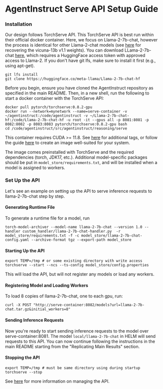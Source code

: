 # AgentInstruct Serve API Setup Guide

### Installation
Our design follows TorchServe API. This TorchServe API is best run within their official docker container. Here, we focus on Llama-2-7b-chat, however the process is identical for other Llama-2-chat models (see [here](https://github.com/lm-sys/FastChat/blob/main/docs/vicuna_weights_version.md) for recovering the vicuna-13b v1.1 weights). You can download LLama-2-7b-chat [here](https://huggingface.co/meta-llama/Llama-2-7b-chat-hf/tree/main?clone=true), which requires a HuggingFace access token with approved access to Llama-2. If you don't have git lfs, make sure to install it first (e.g., using apt-get).
```
git lfs install
git clone https://huggingface.co/meta-llama/Llama-2-7b-chat-hf
```

Before you begin, ensure you have cloned the AgentInstruct repository as specified in the main README. Then, in a new shell, run the following to start a docker container with the TorchServe API:
```
docker pull pytorch/torchserve:0.8.2-gpu
docker run --network=mynetwork --name=serve-container -v ~/agentinstruct:/code/agentinstruct -v ~/Llama-2-7b-chat-hf:/code/Llama-2-7b-chat-hf -u root -it --gpus all -p 8081:8081 -p 8082:8082 -p 8083:8083 pytorch/torchserve:0.8.2-gpu bash
cd /code/agentinstruct/src/agentinstruct/reasoning/serve
```
This container requires CUDA >= 11.8. See [here](https://hub.docker.com/r/pytorch/torchserve/tags) for additional tags, or follow the guide [here](https://github.com/pytorch/serve/blob/v0.8.2/docker/README.md) to create an image well-suited for your system.

The image comes preinstalled with TorchServe and the required dependencies (torch, JDK17, etc.). Additional model-specific packages should be put in `model_store/requirements.txt`, and will be installed when a model is assigned to workers.

### Set Up the API
Let's see an example on setting up the API to serve inference requests to llama-2-7b-chat step by step. 

#### Generating Runtime File

To generate a runtime file for a model, run
```
torch-model-archiver --model-name llama-2-7b-chat --version 1.0 --handler custom_handler/llama-2-7b-chat-handler.py  -r model_store/requirements.txt -f -c model_store/llama-2-7b-chat-config.yaml --archive-format tgz --export-path model_store
```

#### Starting Up the API
```
export TEMP=/tmp # or some existing directory with write access
torchserve --start --ncs --ts-config model_store/config.properties
```
This will load the API, but will not register any models or load any workers.

#### Registering Model and Loading Workers
To load 8 copies of llama-2-7b-chat, one to each gpu, run:
```
curl -X POST "http://serve-container:8082/models?url=llama-2-7b-chat.tar.gz&initial_workers=8"
```

#### Sending Inference Requests
Now you're ready to start sending inference requests to the model over serve-container:8081. The model `local/llama-2-7b-chat` in HELM will send requests to this API. You can now continue following the instructions in the main README starting from the "Replicating Main Results" section.

#### Stopping the API
```
export TEMP=/tmp # must be same directory using during startup
torchserve --stop
```

See [here](https://pytorch.org/serve/management_api.html) for more information on managing the API.
